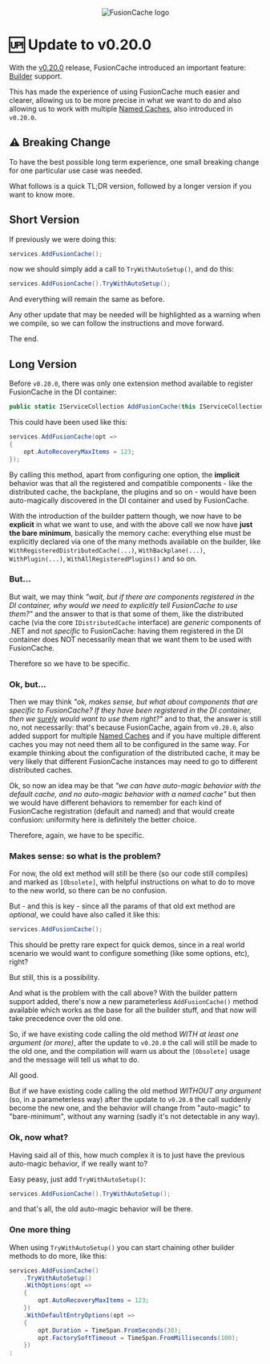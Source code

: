 <div align="center">

![FusionCache logo](logo-128x128.png)

</div>

# 🆙 Update to v0.20.0

With the [v0.20.0](https://github.com/ZiggyCreatures/FusionCache/releases/tag/v0.20.0) release, FusionCache introduced an important feature: [Builder](DependencyInjection.md) support.

This has made the experience of using FusionCache much easier and clearer, allowing us to be more precise in what we want to do and also allowing us to work with multiple [Named Caches](NamedCaches.md), also introduced in `v0.20.0`.

## ⚠ Breaking Change

To have the best possible long term experience, one small breaking change for one particular use case was needed.

What follows is a quick TL;DR version, followed by a longer version if you want to know more.

## Short Version

If previously we were doing this:

```csharp
services.AddFusionCache();
```

now we should simply add a call to `TryWithAutoSetup()`, and do this:

```csharp
services.AddFusionCache().TryWithAutoSetup();
```

And everything will remain the same as before.

Any other update that may be needed will be highlighted as a warning when we compile, so we can follow the instructions and move forward.

The end.

## Long Version

Before `v0.20.0`, there was only one extension method available to register FusionCache in the DI container:

```csharp
public static IServiceCollection AddFusionCache(this IServiceCollection services, Action<FusionCacheOptions>? setupOptionsAction = null, bool useDistributedCacheIfAvailable = true, bool ignoreMemoryDistributedCache = true, Action<IServiceProvider, IFusionCache>? setupCacheAction = null);
```

This could have been used like this:

```csharp
services.AddFusionCache(opt =>
{
    opt.AutoRecoveryMaxItems = 123;
});
```

By calling this method, apart from configuring one option, the **implicit** behavior was that all the registered and compatible components - like the distributed cache, the backplane, the plugins and so on - would have been auto-magically discovered in the DI container and used by FusionCache.

With the introduction of the builder pattern though, we now have to be **explicit** in what we want to use, and with the above call we now have **just the bare minimum**, basically the memory cache: everything else must be explicitly declared via one of the many methods available on the builder, like `WithRegisteredDistributedCache(...)`, `WithBackplane(...)`, `WithPlugin(...)`, `WithAllRegisteredPlugins()` and so on.

### But...

But wait, we may think _"wait, but if there are components registered in the DI container, why would we need to explicitly tell FusionCache to use them?"_ and the answer to that is that some of them, like the distributed cache (via the core `IDistributedCache` interface) are _generic_ components of .NET and not _specific_ to FusionCache: having them registered in the DI container does NOT necessarily mean that we want them to be used with FusionCache.

Therefore so we have to be specific.

### Ok, but...

Then we may think _"ok, makes sense, but what about components that are specific to FusionCache? If they have been registered in the DI container, then we [surely](https://www.youtube.com/watch?v=KM2K7sV-K74) would want to use them right?"_ and to that, the answer is still no, not necessarily: that's because FusionCache, again from `v0.20.0`, also added support for multiple [Named Caches](NamedCaches.md) and if you have multiple different caches you may not need them all to be configured in the same way. For example thinking about the configuration of the distributed cache, it may be very likely that different FusionCache instances may need to go to different distributed caches.

Ok, so now an idea may be that _"we can have auto-magic behavior with the default cache, and no auto-magic behavior with a named cache"_ but then we would have different behaviors to remember for each kind of FusionCache registration (default and named) and that would create confusion: uniformity here is definitely the better choice.

Therefore, again, we have to be specific.


### Makes sense: so what is the problem?

For now, the old ext method will still be there (so our code still compiles) and marked as `[Obsolete]`, with helpful instructions on what to do to move to the new world, so there can be no confusion.

But - and this is key - since all the params of that old ext method are _optional_, we could have also called it like this:

```csharp
services.AddFusionCache();
```

This should be pretty rare expect for quick demos, since in a real world scenario we would want to configure something (like some options, etc), right?

But still, this is a possibility.

And what is the problem with the call above? With the builder pattern support added, there's now a new parameterless `AddFusionCache()` method available which works as the base for all the builder stuff, and that now will take precedence over the old one.

So, if we have existing code calling the old method *WITH at least one argument (or more)*, after the update to `v0.20.0` the call will still be made to the old one, and the compilation will warn us about the `[Obsolete]` usage and the message will tell us what to do.

All good.

But if we have existing code calling the old method *WITHOUT any argument* (so, in a parameterless way) after the update to `v0.20.0` the call suddenly become the new one, and the behavior will change from "auto-magic" to "bare-minimum", without any warning (sadly it's not detectable in any way).

### Ok, now what?

Having said all of this, how much complex it is to just have the previous auto-magic behavior, if we really want to?

Easy peasy, just add `TryWithAutoSetup()`:

```csharp
services.AddFusionCache().TryWithAutoSetup();
```

and that's all, the old auto-magic behavior will be there.

### One more thing

When using `TryWithAutoSetup()` you can start chaining other builder methods to do more, like this:

```csharp
services.AddFusionCache()
    .TryWithAutoSetup()
    .WithOptions(opt =>
    {
        opt.AutoRecoveryMaxItems = 123;
    })
    .WithDefaultEntryOptions(opt =>
    {
        opt.Duration = TimeSpan.FromSeconds(30);
        opt.FactorySoftTimeout = TimeSpan.FromMilliseconds(100);
    })
;
```
